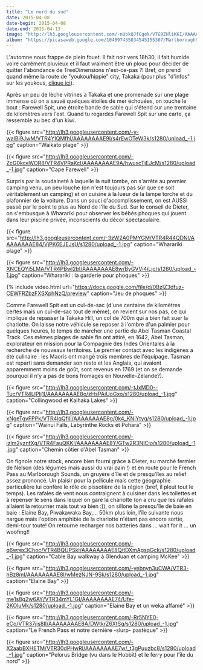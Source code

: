 ```yaml
---
title: "Le nord du sud"
date: 2015-04-08
date-begin: 2015-04-08
date-end: 2015-04-13
image: "http://lh3.googleusercontent.com/-nUbkQJfCqek/VTG9ZHliKKI/AAAAAAAAEfM/GRHHp1gpvd8/s1280/upload_-1.jpg"
album: "https://picasaweb.google.com/104897435834545155307/MarlboroughSound?authkey=Gv1sRgCPCZs9r5homilQE"
---
```


L'automne nous frappe de plein fouet. Il fait noir vers 18h30, il fait humide voire carrément pluvieux et il faut vraiment être un plouc pour décider de quitter l'abondance de TreeDimensions n'est-ce-pas ?! Bref, on prend quand même la route de "youkou/hippie" city, Takaka (pour plus "d'infos" sur les youkous, [clique ici](https://lecouperet.wordpress.com/2011/11/16/les-youkous/)). 

Après un peu de lèche vitrines à Takaka et une promenade sur une plage immense où on a sauvé quelques étoiles de mer échouées, on touche le bout : Farewell Spit, une étroite bande de sable qui s'étend sur une trentaine de kilomètres vers l'est. Quand tu regardes Farewell Spit sur une carte, ça ressemble au bec d'un kiwi.

{{< figure src="http://lh3.googleusercontent.com/-y-waIBi9JwM/VTR4YIQMfhI/AAAAAAAAE9I/s4rEwOTeW3k/s1280/upload_-1.jpg" caption="Waikato plage" >}}

{{< figure src="http://lh3.googleusercontent.com/-ZcG0kceWOR8/VTR4VPRaKcI/AAAAAAAAE9A/hwuxcTjEJcM/s1280/upload_-1.jpg" caption="Cape Farewell" >}}

Surpris par la soudaineté à laquelle la nuit tombe, on s'arrête au premier camping venu, un peu louche (on n'est toujours pas sûr que ce soit véritablement un camping) et on cuisine à la lueur de la lampe torche et du plafonnier de la voiture. Dans un souci d'accomplissement, on est AUSSI passé par le point le plus au Nord de l'île du Sud. Sur le conseil de Dieter, on s'embusque à Wharariki pour observer les bébés phoques qui jouent dans leur piscine privée, inconscients du décor spectaculaire.

{{< figure src="http://lh3.googleusercontent.com/-3zW2A0PMYGM/VTR4R44QDNI/AAAAAAAAE84/VjPK6EJEJsU/s1280/upload_-1.jpg" caption="Wharariki plage" >}}

{{< figure src="http://lh3.googleusercontent.com/-XNCEQYj5LMA/VTR4PBwl2bI/AAAAAAAAE8w/ByGVVi4iLjc/s1280/upload_-1.jpg" caption="Wharariki : la garderie pour phoques" >}}

{% include video.html url="https://docs.google.com/file/d/0BzIZ3dfuz-CEWFRZbzFXSXphNzQ/preview" caption="Jeu de phoques" >}}

Comme Farewell Spit est un cul-de-sac (d'une centaine de kilomètres certes mais un cul-de-sac tout de même), on revient sur nos pas, ce qui implique de repasser la Takaka Hill, un col de 700m qui a bien fait suer la chariotte. On laisse notre véhicule se reposer à l'ombre d'un palmier pour quelques heures, le temps de marcher une partie du Abel Tasman Coastal Track. Ces mêmes plages de sable fin ont attiré, en 1642, Abel Tasman, explorateur en mission pour la Compagnie des Indes Orientales à la recherche de nouveaux territoires. Le premier contact avec les indigènes a été culinaire : les Maoris ont mangé trois membres de l'équipage. Tasman est reparti sans demander son reste et les Anglais, qui avaient apparemment moins de goût, sont revenus en 1769 (et on se demande pourquoi il n'y a pas de bons fromages en Nouvelle-Zélande?).

{{< figure src="http://lh3.googleusercontent.com/-tJxMD0--Tuc/VTR4LlPIj1I/AAAAAAAAE8o/zHsPAiUoGxo/s1280/upload_-1.jpg" caption="Collingwood et Kaihaka Lakes" >}}

{{< figure src="http://lh3.googleusercontent.com/-xNgeTgvFPPk/VTR4IqQfiII/AAAAAAAAE8g/0k4_KNiYtyg/s1280/upload_-1.jpg" caption="Wainui Falls, Labyrinthe Rocks et Pohara" >}}

{{< figure src="http://lh3.googleusercontent.com/-izlm2yznfXg/VTR4FauQKKI/AAAAAAAAE8Y/GTw2R3NlCio/s1280/upload_-1.jpg" caption="Chemin côtier d'Abel Tasman" >}}

On fignole notre stock, encore bien fourni grâce à Dieter, au marché fermier de Nelson (des légumes mais aussi du vrai pain !) et en route pour le French Pass au Marlborough Sounds, un gruyère d'île et de presqu'îles au relief assez prononcé. Un plaisir pour la pellicule mais cette géographie particulière lui confère le rôle de pissotière de la région (bref, il pleut tout le temps). Les rafales de vent nous contraignent à cuisiner dans les toilettes et à repenser le sens dans lequel on gare la chariotte (on a cru que les rafales allaient la retourner mais tout va bien :)), on sillone la presqu'île de baie en baie : Elaine Bay, Piwakawaka Bay,... 50km plus loin, l'île suivante nous nargue mais l'option amphibie de la chariotte n'étant pas encore sortie, demi-tour toute! On retourne recharger nos batteries dans ... wait for it ... un woofing!!

{{< figure src="http://lh3.googleusercontent.com/-q6wrex3Choc/VTR4BQUPSkI/AAAAAAAAE8Q/tDXmAgsqGck/s1280/upload_-1.jpg" caption="Cable Bay walkway à Glenduan et camping McKee" >}}

{{< figure src="http://lh3.googleusercontent.com/-yebnyn3uCWA/VTR3-hBz8mI/AAAAAAAAE8I/wMezNJN-9Sk/s1280/upload_-1.jpg" caption="Elaine Bay" >}}

{{< figure src="http://lh3.googleusercontent.com/-me1s8g2w6AY/VTR34mYL1GI/AAAAAAAAE74/Ufe-2KOluMk/s1280/upload_-1.jpg" caption="Elaine Bay et un weka affamé" >}}

{{< figure src="http://lh3.googleusercontent.com/-Rr5NYE0-eCo/VTR37jis8II/AAAAAAAAE8A/DWtkrZ6XtSg/s1280/upload_-1.jpg" caption="Le French Pass et notre dernière -slurp- pastèque" >}}

{{< figure src="http://lh3.googleusercontent.com/-X2aabBXHETM/VTR30dPHwRI/AAAAAAAAE7w/_t3gPuuzbc8/s1280/upload_-1.jpg" caption="Pelorus Bridge (vu dans le Hobbit) et le ferry pour l'île du nord" >}}









